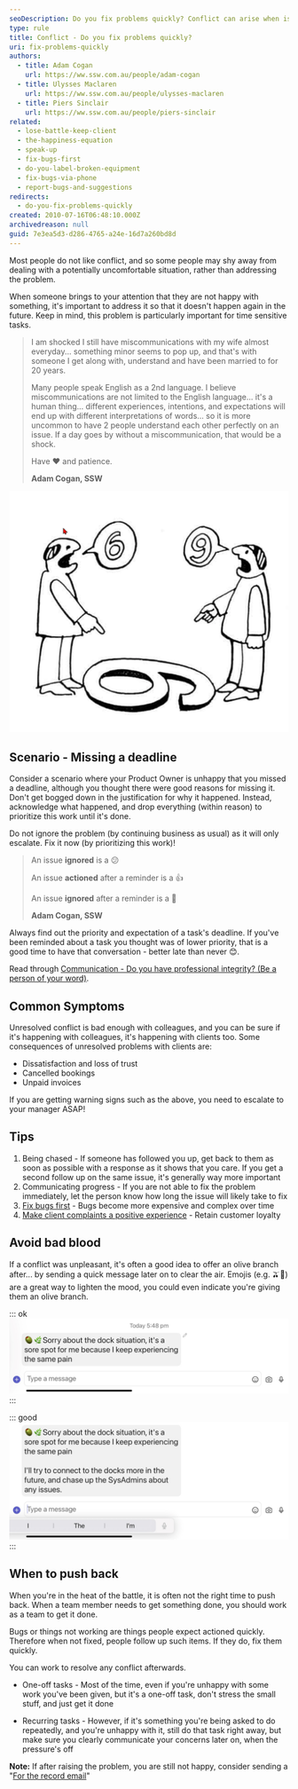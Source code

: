```yaml
---
seoDescription: Do you fix problems quickly? Conflict can arise when issues aren't addressed promptly, leading to dissatisfaction and loss of trust. To avoid bad blood, prioritize resolving conflicts and offer an olive branch after a resolution is found.
type: rule
title: Conflict - Do you fix problems quickly?
uri: fix-problems-quickly
authors:
  - title: Adam Cogan
    url: https://ww.ssw.com.au/people/adam-cogan
  - title: Ulysses Maclaren
    url: https://ww.ssw.com.au/people/ulysses-maclaren
  - title: Piers Sinclair
    url: https://ww.ssw.com.au/people/piers-sinclair
related:
  - lose-battle-keep-client
  - the-happiness-equation
  - speak-up
  - fix-bugs-first
  - do-you-label-broken-equipment
  - fix-bugs-via-phone
  - report-bugs-and-suggestions
redirects:
  - do-you-fix-problems-quickly
created: 2010-07-16T06:48:10.000Z
archivedreason: null
guid: 7e3ea5d3-d286-4765-a24e-16d7a260bd8d
---
```


Most people do not like conflict, and so some people may shy away from dealing with a potentially uncomfortable situation, rather than addressing the problem.

When someone brings to your attention that they are not happy with something, it's important to address it so that it doesn't happen again in the future. Keep in mind, this problem is particularly important for time sensitive tasks.

<!--endintro-->

> I am shocked I still have miscommunications with my wife almost everyday... something minor seems to pop up, and that's with someone I get along with, understand and have been married to for 20 years.
>
> Many people speak English as a 2nd language. I believe miscommunications are not limited to the English language... it's a human thing... different experiences, intentions, and expectations will end up with different interpretations of words... so it is more uncommon to have 2 people understand each other perfectly on an issue. If a day goes by without a miscommunication, that would be a shock.
>
> Have ❤️ and patience.
>
> **Adam Cogan, SSW**

![Figure: Miscommunications happen when people look at things from different angles, what looks like a 6 to some, looks like a 9 to others!](Miscommunication6and9.png)

## Scenario - Missing a deadline

Consider a scenario where your Product Owner is unhappy that you missed a deadline, although you thought there were good reasons for missing it. Don't get bogged down in the justification for why it happened. Instead, acknowledge what happened, and drop everything (within reason) to prioritize this work until it's done.

Do not ignore the problem (by continuing business as usual) as it will only escalate. Fix it now (by prioritizing this work)!

> An issue **ignored** is a 😕
>
> An issue **actioned** after a reminder is a 👍
>
> An issue **ignored** after a reminder is a 🚨
>
> **Adam Cogan, SSW**

Always find out the priority and expectation of a task's deadline. If you've been reminded about a task you thought was of lower priority, that is a good time to have that conversation - better late than never 😊.

Read through [Communication - Do you have professional integrity? (Be a person of your word)](/professional-integrity).

## Common Symptoms

Unresolved conflict is bad enough with colleagues, and you can be sure if it's happening with colleagues, it's happening with clients too. Some consequences of unresolved problems with clients are:

- Dissatisfaction and loss of trust
- Cancelled bookings
- Unpaid invoices

If you are getting warning signs such as the above, you need to escalate to your manager ASAP!

## Tips

1. Being chased - If someone has followed you up, get back to them as soon as possible with a response as it shows that you care. If you get a second follow up on the same issue, it's generally way more important
2. Communicating progress - If you are not able to fix the problem immediately, let the person know how long the issue will likely take to fix
3. [Fix bugs first](/management-do-you-fix-bugs-first) - Bugs become more expensive and complex over time
4. [Make client complaints a positive experience](/make-complaints-a-positive-experience) - Retain customer loyalty

## Avoid bad blood

If a conflict was unpleasant, it's often a good idea to offer an olive branch after... by sending a quick message later on to clear the air. Emojis (e.g. 🫒🌿) are a great way to lighten the mood, you could even indicate you're giving them an olive branch.

::: ok
![Figure: OK example - An olive branch](GoodOliveBranch.jpg)
:::

::: good
![Figure: Good example - An olive branch with a solution](GreatOliveBranch.jpg)
:::

## When to push back

When you're in the heat of the battle, it is often not the right time to push back. When a team member needs to get something done, you should work as a team to get it done.

Bugs or things not working are things people expect actioned quickly. Therefore when not fixed, people follow up such items. If they do, fix them quickly.

You can work to resolve any conflict afterwards.

- One-off tasks - Most of the time, even if you're unhappy with some work you've been given, but it's a one-off task, don't stress the small stuff, and just get it done

- Recurring tasks - However, if it's something you're being asked to do repeatedly, and you're unhappy with it, still do that task right away, but make sure you clearly communicate your concerns later on, when the pressure's off

**Note:** If after raising the problem, you are still not happy, consider sending a "[For the record email](/for-the-record)"
